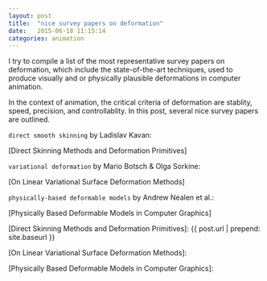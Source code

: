 ```yaml
---
layout: post
title:  "nice survey papers on deformation"
date:   2015-06-18 11:15:14
categories: animation
---
```

I try to compile a list of the most representative survey papers on deformation, which include the state-of-the-art techniques, used to produce visually and or physically plausible deformations in computer animation.

In the context of animation, the critical criteria of deformation are stablity, speed, precision, and controllablity. In this post, several nice survey papers are outlined.

`direct smooth skinning` by Ladislav Kavan:

[Direct Skinning Methods and Deformation Primitives]

`variational deformation` by Mario Botsch & Olga Sorkine:

[On Linear Variational Surface Deformation Methods]

`physically-based deformable models` by Andrew Nealen et al.:

[Physically Based Deformable Models in Computer Graphics]

[Direct Skinning Methods and Deformation Primitives]: {{ post.url | prepend: site.baseurl }}

[On Linear Variational Surface Deformation Methods]: 

[Physically Based Deformable Models in Computer Graphics]:
